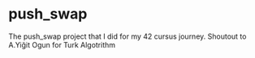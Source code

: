 # push_swap
The push_swap project that I did for my 42 cursus journey.
Shoutout to A.Yiğit Ogun for Turk Algotrithm
